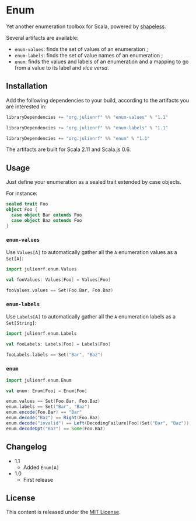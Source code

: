 # Enum

Yet another enumeration toolbox for Scala, powered by [shapeless](https://github.com/milessabin/shapeless).

Several artifacts are available:
 - `enum-values`: finds the set of values of an enumeration ;
 - `enum-labels`: finds the set of value names of an enumeration ;
 - `enum`: finds the values and labels of an enumeration and a mapping to go from a value to its label and _vice versa_.

## Installation

Add the following dependencies to your build, according to the artifacts you are interested in:

~~~ scala
libraryDependencies += "org.julienrf" %% "enum-values" % "1.1"
~~~

~~~ scala
libraryDependencies += "org.julienrf" %% "enum-labels" % "1.1"
~~~

~~~ scala
libraryDependencies += "org.julienrf" %% "enum" % "1.1"
~~~

The artifacts are built for Scala 2.11 and Scala.js 0.6.

## Usage

Just define your enumeration as a sealed trait extended by case objects.

For instance:

~~~ scala
sealed trait Foo
object Foo {
  case object Bar extends Foo
  case object Baz extends Foo
}
~~~

### `enum-values`

Use `Values[A]` to automatically gather all the `A` enumeration values as a `Set[A]`:

~~~ scala
import julienrf.enum.Values

val fooValues: Values[Foo] = Values[Foo]

fooValues.values == Set(Foo.Bar, Foo.Baz)
~~~

### `enum-labels`

Use `Labels[A]` to automatically gather all the `A` enumeration labels as a `Set[String]`:

~~~ scala
import julienrf.enum.Labels

val fooLabels: Labels[Foo] = Labels[Foo]

fooLabels.labels == Set("Bar", "Baz")
~~~

### `enum`

~~~ scala
import julienrf.enum.Enum

val enum: Enum[Foo] = Enum[Foo]

enum.values == Set(Foo.Bar, Foo.Baz)
enum.labels == Set("Bar", "Baz")
enum.encode(Foo.Bar) == "Bar"
enum.decode("Baz") == Right(Foo.Baz)
enum.decode("invalid") == Left(DecodingFailure[Foo](Set("Bar", "Baz")))
enum.decodeOpt("Baz") == Some(Foo.Baz)
~~~

## Changelog

- 1.1
    - Added `Enum[A]`
- 1.0
    - First release

## License

This content is released under the [MIT License](http://opensource.org/licenses/mit-license.php).
